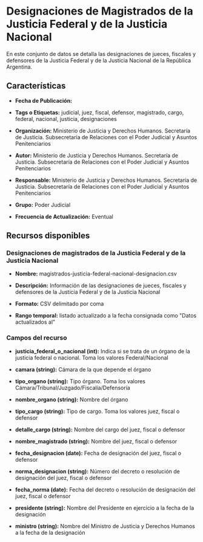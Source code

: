 Designaciones de Magistrados de la Justicia Federal y de la Justicia Nacional
=============================================================================

En este conjunto de datos se detalla las designaciones de jueces, fiscales y defensores de la Justicia Federal y de la Justicia Nacional de la República Argentina.

Características
---------------

-   **Fecha de Publicación:**

-   **Tags o Etiquetas:** judicial, juez, fiscal, defensor, magistrado, cargo, federal, nacional, justicia, designaciones

-   **Organización:** Ministerio de Justicia y Derechos Humanos. Secretaría de Justicia. Subsecretaría de Relaciones con el Poder Judicial y Asuntos Penitenciarios

-   **Autor:** Ministerio de Justicia y Derechos Humanos. Secretaría de Justicia. Subsecretaría de Relaciones con el Poder Judicial y Asuntos Penitenciarios

-   **Responsable:** Ministerio de Justicia y Derechos Humanos. Secretaría de Justicia. Subsecretaría de Relaciones con el Poder Judicial y Asuntos Penitenciarios

-   **Grupo:** Poder Judicial

-   **Frecuencia de Actualización:** Eventual

Recursos disponibles
--------------------

### Designaciones de magistrados de la Justicia Federal y de la Justicia Nacional

-   **Nombre:** magistrados-justicia-federal-nacional-designacion.csv

-   **Descripción:** Información de las designaciones de jueces, fiscales y defensores de la Justicia Federal y de la Justicia Nacional

-   **Formato:** CSV delimitado por coma

-   **Rango temporal:** listado actualizado a la fecha consignada como "Datos actualizados al"

### Campos del recurso

-   **justicia\_federal\_o\_nacional (int):** Indica si se trata de un órgano de la justicia federal o nacional. Toma los valores Federal/Nacional

-   **camara (string):** Cámara de la que depende el órgano

-   **tipo\_organo (string):** Tipo órgano. Toma los valores Cámara/Tribunal/Juzgado/Fiscalía/Defensoría

-   **nombre\_organo (string):** Nombre del órgano

-   **tipo\_cargo (string):** Tipo de cargo. Toma los valores juez, fiscal o defensor

-   **detalle\_cargo (string):** Nombre del cargo del juez, fiscal o defensor

-   **nombre\_magistrado (string):** Nombre del juez, fiscal o defensor

-   **fecha\_designacion (date):** Fecha de designación del juez, fiscal o defensor

-   **norma\_designacion (string):** Número del decreto o resolución de designación del juez, fiscal o defensor

-   **fecha\_norma (date):** Fecha del decreto o resolución de designación del juez, fiscal o defensor

-   **presidente (string):** Nombre del Presidente en ejercicio a la fecha de la designación

-   **ministro (string):** Nombre del Ministro de Justicia y Derechos Humanos a la fecha de la designación
